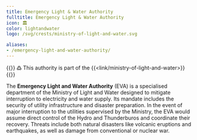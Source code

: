 ```yaml
---
title: Emergency Light & Water Authority
fulltitle: Emergency Light & Water Authority
icon: 🏛️
color: lightandwater
logo: /svg/crests/ministry-of-light-and-water.svg

aliases:
- /emergency-light-and-water-authority/
---
```

{{<note>}}
߷ This authority is part of the {{<link/ministry-of-light-and-water>}}
{{</note>}}

The <span class="fi fi-min-light-and-water fis"></span> **Emergency Light and Water Authority** (EVA) is a specialised department of the Ministry of Light and Water designed to mitigate interruption to electricity and water supply. Its mandate includes the security of utility infrastructure and disaster preparation. In the event of major interruption to the utilities supervised by the Ministry, the EVA would assume direct control of the Hydro and Thunderburos and coordinate their recovery. Threats include both natural disasters like volcanic eruptions and earthquakes, as well as damage from conventional or nuclear war.